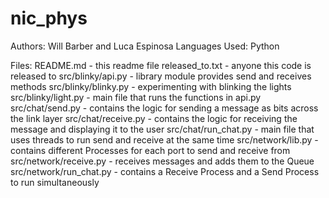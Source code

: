 # nic_phys

Authors: Will Barber and Luca Espinosa
Languages Used: Python

Files:
README.md - this readme file
released_to.txt - anyone this code is released to
src/blinky/api.py - library module provides send and receives methods
src/blinky/blinky.py - experimenting with blinking the lights
src/blinky/light.py - main file that runs the functions in api.py
src/chat/send.py - contains the logic for sending a message as bits across the link layer
src/chat/receive.py - contains the logic for receiving the message and displaying it to the user
src/chat/run_chat.py - main file that uses threads to run send and receive at the same time
src/network/lib.py - contains different Processes for each port to send and receive from
src/network/receive.py - receives messages and adds them to the Queue
src/network/run_chat.py - contains a Receive Process and a Send Process to run simultaneously
